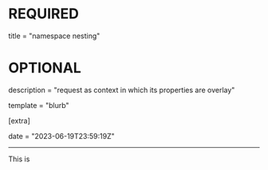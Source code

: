 
# REQUIRED

title = "namespace nesting"

# OPTIONAL

description = "request as context in which its properties are overlay"

template = "blurb"

[extra]

date = "2023-06-19T23:59:19Z"

---

This is 


